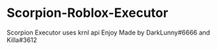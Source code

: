 # Scorpion-Roblox-Executor
Scorpion Executor uses krnl api 
Enjoy 
Made by DarkLunny#6666 and Killa#3612
